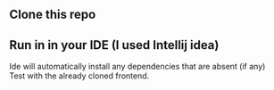 ## Clone this repo
## Run in in your IDE (I used Intellij idea)
Ide will automatically install any dependencies that are absent (if any) <br/>
Test with the already cloned frontend.
